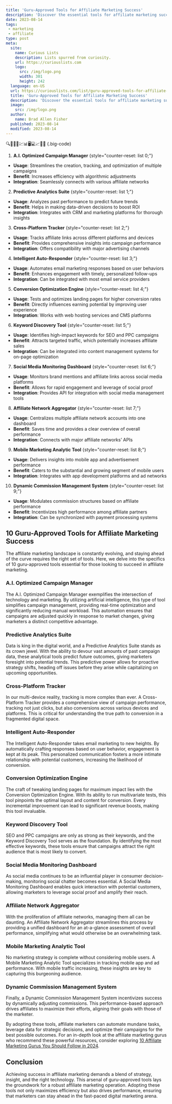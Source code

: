 ```yaml
---
title: 'Guru-Approved Tools for Affiliate Marketing Success'
description: 'Discover the essential tools for affiliate marketing success with Guru-Approved Tools. Satisfy your curiosity and boost your affiliate business today!'
date: 2023-08-14
tags:
 - marketing
 - affiliate
type: post
meta:
  site:
    name: Curious Lists
    description: Lists spurred from curiosity.
    url: https://curiouslists.com
    logo:
      src: /img/logo.png
      width: 301
      height: 242
  language: en-US
  url: https://curiouslists.com/list/guru-approved-tools-for-affiliate-marketing-success
  title: 'Guru-Approved Tools for Affiliate Marketing Success'
  description: 'Discover the essential tools for affiliate marketing success with Guru-Approved Tools. Satisfy your curiosity and boost your affiliate business today!'
  image:
    src: /img/logo.png
  author:
    name: Brad Allen Fisher
  published: 2023-08-14
  modified: 2023-08-14
---
```



🔍🎯🚀🔗💹📊🖥️💻📈👨‍💼 {.big-code}

1. **A.I. Optimized Campaign Manager** {style="counter-reset: list 0;"}
  - **Usage**: Streamlines the creation, tracking, and optimization of multiple campaigns
  - **Benefit**: Increases efficiency with algorithmic adjustments
  - **Integration**: Seamlessly connects with various affiliate networks

2. **Predictive Analytics Suite** {style="counter-reset: list 1;"}
  - **Usage**: Analyzes past performance to predict future trends
  - **Benefit**: Helps in making data-driven decisions to boost ROI
  - **Integration**: Integrates with CRM and marketing platforms for thorough insights

3. **Cross-Platform Tracker** {style="counter-reset: list 2;"}
  - **Usage**: Tracks affiliate links across different platforms and devices
  - **Benefit**: Provides comprehensive insights into campaign performance
  - **Integration**: Offers compatibility with major advertising channels

4. **Intelligent Auto-Responder** {style="counter-reset: list 3;"}
  - **Usage**: Automates email marketing responses based on user behaviors
  - **Benefit**: Enhances engagement with timely, personalized follow-ups
  - **Integration**: Can be integrated with most email service providers

5. **Conversion Optimization Engine** {style="counter-reset: list 4;"}
  - **Usage**: Tests and optimizes landing pages for higher conversion rates
  - **Benefit**: Directly influences earning potential by improving user experience
  - **Integration**: Works with web hosting services and CMS platforms

6. **Keyword Discovery Tool** {style="counter-reset: list 5;"}
  - **Usage**: Identifies high-impact keywords for SEO and PPC campaigns
  - **Benefit**: Attracts targeted traffic, which potentially increases affiliate sales
  - **Integration**: Can be integrated into content management systems for on-page optimization

7. **Social Media Monitoring Dashboard** {style="counter-reset: list 6;"}
  - **Usage**: Monitors brand mentions and affiliate links across social media platforms
  - **Benefit**: Allows for rapid engagement and leverage of social proof
  - **Integration**: Provides API for integration with social media management tools

8. **Affiliate Network Aggregator** {style="counter-reset: list 7;"}
  - **Usage**: Centralizes multiple affiliate network accounts into one dashboard
  - **Benefit**: Saves time and provides a clear overview of overall performance
  - **Integration**: Connects with major affiliate networks’ APIs

9. **Mobile Marketing Analytic Tool** {style="counter-reset: list 8;"}
  - **Usage**: Delivers insights into mobile app and advertisement performance
  - **Benefit**: Caters to the substantial and growing segment of mobile users
  - **Integration**: Integrates with app development platforms and ad networks

10. **Dynamic Commission Management System** {style="counter-reset: list 9;"}
  - **Usage**: Modulates commission structures based on affiliate performance
  - **Benefit**: Incentivizes high performance among affiliate partners
  - **Integration**: Can be synchronized with payment processing systems


## 10 Guru-Approved Tools for Affiliate Marketing Success

The affiliate marketing landscape is constantly evolving, and staying ahead of the curve requires the right set of tools. Here, we delve into the specifics of 10 guru-approved tools essential for those looking to succeed in affiliate marketing.

### A.I. Optimized Campaign Manager
The A.I. Optimized Campaign Manager exemplifies the intersection of technology and marketing. By utilizing artificial intelligence, this type of tool simplifies campaign management, providing real-time optimization and significantly reducing manual workload. This automation ensures that campaigns are adjusted quickly in response to market changes, giving marketers a distinct competitive advantage.

### Predictive Analytics Suite
Data is king in the digital world, and a Predictive Analytics Suite stands as its crown jewel. With the ability to devour vast amounts of past campaign data, these analytical tools predict future outcomes, giving marketers foresight into potential trends. This predictive power allows for proactive strategy shifts, heading off issues before they arise while capitalizing on upcoming opportunities.

### Cross-Platform Tracker
In our multi-device reality, tracking is more complex than ever. A Cross-Platform Tracker provides a comprehensive view of campaign performance, tracking not just clicks, but also conversions across various devices and platforms. This is critical for understanding the true path to conversion in a fragmented digital space.

### Intelligent Auto-Responder
The Intelligent Auto-Responder takes email marketing to new heights. By automatically crafting responses based on user behavior, engagement is kept at its peak. This personalized communication fosters a more intimate relationship with potential customers, increasing the likelihood of conversion.

### Conversion Optimization Engine
The craft of tweaking landing pages for maximum impact lies with the Conversion Optimization Engine. With its ability to run multivariate tests, this tool pinpoints the optimal layout and content for conversion. Every incremental improvement can lead to significant revenue boosts, making this tool invaluable.

### Keyword Discovery Tool
SEO and PPC campaigns are only as strong as their keywords, and the Keyword Discovery Tool serves as the foundation. By identifying the most effective keywords, these tools ensure that campaigns attract the right audience that is most likely to convert.

### Social Media Monitoring Dashboard
As social media continues to be an influential player in consumer decision-making, monitoring social chatter becomes essential. A Social Media Monitoring Dashboard enables quick interaction with potential customers, allowing marketers to leverage social proof and amplify their reach.

### Affiliate Network Aggregator
With the proliferation of affiliate networks, managing them all can be daunting. An Affiliate Network Aggregator streamlines this process by providing a unified dashboard for an at-a-glance assessment of overall performance, simplifying what would otherwise be an overwhelming task.

### Mobile Marketing Analytic Tool
No marketing strategy is complete without considering mobile users. A Mobile Marketing Analytic Tool specializes in tracking mobile app and ad performance. With mobile traffic increasing, these insights are key to capturing this burgeoning audience.

### Dynamic Commission Management System
Finally, a Dynamic Commission Management System incentivizes success by dynamically adjusting commissions. This performance-based approach drives affiliates to maximize their efforts, aligning their goals with those of the marketer.

By adopting these tools, affiliate marketers can automate mundane tasks, leverage data for strategic decisions, and optimize their campaigns for the best possible outcomes. For an in-depth look at the affiliate marketing gurus who recommend these powerful resources, consider exploring [10 Affiliate Marketing Gurus You Should Follow in 2024](https://curiouslists.com/list/10-affiliate-marketing-gurus-you-should-follow-in-2024).

## Conclusion

Achieving success in affiliate marketing demands a blend of strategy, insight, and the right technology. This arsenal of guru-approved tools lays the groundwork for a robust affiliate marketing operation. Adopting these tools not only maximizes efficiency but also drives performance, ensuring that marketers can stay ahead in the fast-paced digital marketing arena.